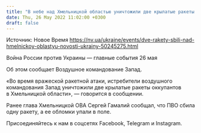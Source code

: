 ```yaml
---
title: "В небе над Хмельницкой областью уничтожили две крылатые ракеты оккупантов"
date: Thu, 26 May 2022 11:02:00 +0300
draft: false
---
```

Источник: Новое Время https://nv.ua/ukraine/events/dve-rakety-sbili-nad-hmelnickoy-oblastyu-novosti-ukrainy-50245275.html


Война России против Украины — главные события 26 мая

Об этом сообщает Воздушное командование Запад.

«Во время вражеской ракетной атаки, истребители воздушного командования Запад уничтожили две крылатые ракеты оккупантов в Хмельницкой области», — говорится в сообщении.

Ранее глава Хмельницкой ОВА Сергей Гамалий сообщал, что ПВО сбила одну ракету, а ее обломки упали в поле.

Присоединяйтесь к нам в соцсетях Facebook, Telegram и Instagram.
